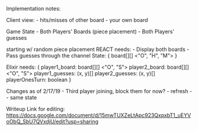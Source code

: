 Implementation notes:

Client view:
    - hits/misses of other board
    - your own board

Game State
    - Both Players' Boards (piece placement)
    - Both Players' guesses


starting w/ random piece placement
REACT needs:
    - Display both boards
    - Pass guesses through the channel
    State:
{
    board[][] <"O", "H", "M">
}

Elixir needs:
    {
        player1_board: board[][] <"O", "S">
        player2_board: board[][] <"O", "S">
        player1_guesses: (x, y)[]
        player2_guesses: (x, y)[]
        playerOnesTurn: boolean
    }


Changes as of 2/17/19
    - Third player joining, block them for now?
    - refresh -- same state


Writeup Link for editing:
https://docs.google.com/document/d/15mwTUXZeLtApc923QxpxbT1_uEYVoObQ_SbU7QVxdjU/edit?usp=sharing
